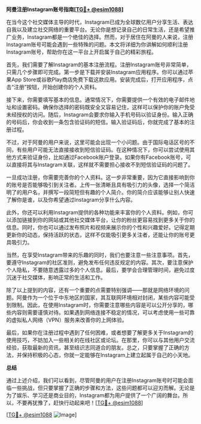 **阿曼注册Instagram账号指南[[TG💪+ @esim1088](https://t.me/s/esim1088)]**

在当今这个社交媒体主导的时代，Instagram已成为全球数亿用户分享生活、表达自我以及建立社交网络的重要平台。无论你是想记录自己的日常生活，还是希望推广业务，Instagram都是一个绝佳的选择。然而，对于居住在阿曼的人来说，注册Instagram账号可能会遇到一些特殊的问题。本文将详细为你讲解如何顺利注册Instagram账号，帮助你在这一平台上开启属于自己的精彩旅程。

首先，我们需要了解Instagram的基本注册流程。注册Instagram账号非常简单，只需几个步骤即可完成。第一步是下载并安装Instagram应用程序。你可以通过苹果App Store或谷歌Play商店免费下载这款应用。安装完成后，打开应用程序，点击“注册”按钮，开始创建你的个人资料。

接下来，你需要填写基本的信息。通常情况下，你需要提供一个有效的电子邮件地址和设置密码。确保你选择的密码既安全又容易记住，这样可以保护你的账户免受未经授权的访问。随后，Instagram会要求你输入手机号码以验证身份。输入正确的号码后，你会收到一条包含验证码的短信。输入验证码后，你就完成了基本的注册过程。

不过，对于阿曼的用户来说，这里可能会出现一个小问题。由于国际电话区号的不同，有些用户可能无法直接接收到短信验证码。在这种情况下，你可以尝试使用其他方式来验证身份，比如通过Facebook账户登录。如果你有Facebook账号，可以直接将其与Instagram关联，这样就不需要担心接收不到短信验证码的问题了。

一旦成功注册，你需要完善你的个人资料。这一步非常重要，因为它直接影响到你的账号是否能够吸引到关注者。上传一张清晰且具有吸引力的头像，选择一个简洁明了的用户名，并撰写一段简短但有趣的个人简介。你的简介应该能够让别人快速了解你是谁，以及你希望通过Instagram分享什么内容。

此外，你还可以利用Instagram提供的各种功能来丰富你的个人资料。例如，你可以添加链接到你的网站或其他社交媒体平台，让你的粉丝更容易找到更多关于你的信息。同时，你也可以通过发布照片和视频来展示你的个性和兴趣爱好。记得定期更新你的动态，保持活跃的状态，这样不仅能吸引更多关注者，还能让你的账号更具吸引力。

当然，在享受Instagram带来的乐趣的同时，我们也要注意一些注意事项。首先，要遵守Instagram的社区准则，避免发布任何违反规定的内容。其次，要注意保护个人隐私，不要随意透露过多的个人信息。最后，要学会合理管理时间，避免过度沉迷于社交媒体，影响正常的生活和工作。

除了以上提到的内容，还有一个重要的点需要特别强调——那就是网络环境的问题。阿曼作为一个位于中东地区的国家，其互联网环境相对封闭，某些内容可能受到限制。因此，在使用Instagram时，你需要注意哪些内容是可以公开分享的，哪些内容则需要谨慎对待。如果遇到网络连接不稳定的情况，可以考虑使用一些可靠的虚拟私人网络（VPN）服务来改善你的上网体验。

最后，如果你在注册过程中遇到了任何困难，或者想要了解更多关于Instagram的使用技巧，不妨加入一些相关的在线社区或论坛。在那里，你可以与其他用户交流经验，获取最新的资讯，甚至结识志同道合的朋友。总之，只要掌握了正确的方法，并保持积极的心态，你就一定能够在Instagram上建立起属于自己的小天地。

**总结**

通过上述介绍，我们可以看到，尽管阿曼的用户在注册Instagram账号时可能会面临一些挑战，但只要掌握了正确的步骤和方法，这些问题都可以迎刃而解。无论是为了娱乐、学习还是商业目的，Instagram都为用户提供了一个广阔的舞台。所以，不要再犹豫了，赶快行动起来吧！[[TG💪+ @esim1088](https://t.me/s/esim1088)]

[[TG💪+ @esim1088](https://t.me/s/esim1088) ![Image](https://i.postimg.cc/4NQfJmqS/Snipaste-2025-05-13-00-14-12.png)]